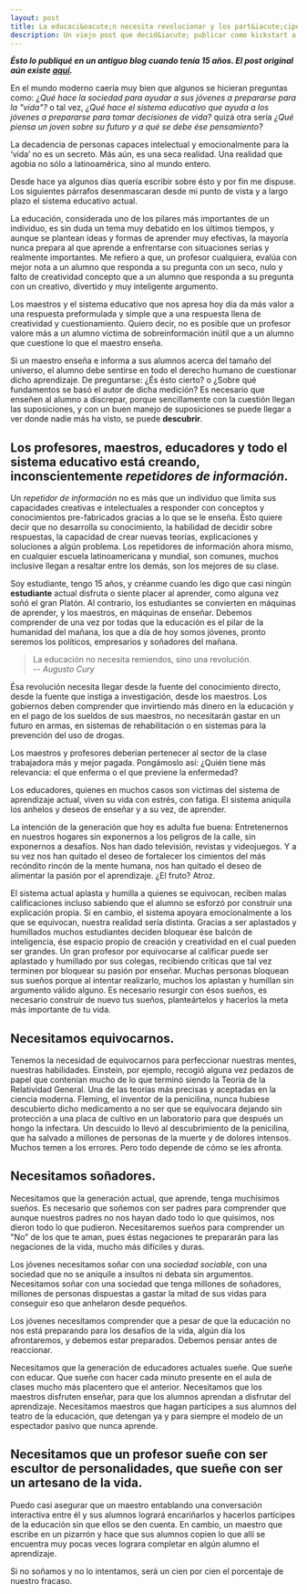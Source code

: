 ```yaml
---
layout: post
title: La educaci&oacute;n necesita revolucionar y los part&iacute;cipes soñar 
description: Un viejo post que decid&iacute; publicar como kickstart a este blog
---
```

***&Eacute;sto lo publiqu&eacute; en un antiguo blog cuando ten&iacute;a 15 años. El post original a&uacute;n existe [aqu&iacute;](http://elhalabi.tumblr.com/post/26531490535/la-educaci%C3%B3n-necesita-revolucionar-y-los "La eduaci&oacute;n necesita revolucionar...").***

En el mundo moderno caería muy bien que algunos se hicieran preguntas como: *¿Qué hace la sociedad para ayudar a sus jóvenes a prepararse para la "vida"?* o tal vez, *¿Qué hace el sistema educativo que ayuda a los jóvenes a prepararse para tomar decisiones de vida?* quizá otra sería *¿Qué piensa un joven sobre su futuro y a qué se debe ése pensamiento?*

La decadencia de personas capaces intelectual y emocionalmente para la ‘vida’ no es un secreto. Más aún, es una seca realidad. Una realidad que agobia no sólo a latinoamérica, sino al mundo entero. 

Desde hace ya algunos días quería escribir sobre ésto y por fin me dispuse. Los siguientes párrafos desenmascaran desde mi punto de vista y a largo plazo el sistema educativo actual.

La educación, considerada uno de los pilares más importantes de un individuo, es sin duda un tema muy debatido en los últimos tiempos, y aunque se plantean ideas y formas de aprender muy efectivas, la mayoría nunca prepara al que aprende a enfrentarse con situaciones serias y realmente importantes. Me refiero a que, un profesor cualquiera, evalúa con mejor nota a un alumno que responda a su pregunta con un seco, nulo y falto de creatividad concepto que a un alumno que responda a su pregunta con un creativo, divertido y muy inteligente argumento. 

Los maestros y el sistema educativo que nos apresa hoy día da más valor a una respuesta preformulada y simple que a una respuesta llena de creatividad y cuestionamiento. Quiero decir, no es posible que un profesor valore más a un alumno víctima de sobreinformación inútil que a un alumno que cuestione lo que el maestro enseña. 

Si un maestro enseña e informa a sus alumnos acerca del tamaño del universo, el alumno debe sentirse en todo el derecho humano de cuestionar dicho aprendizaje. De preguntarse: ¿És ésto cierto? o ¿Sobre qué fundamentos se basó el autor de dicha medición? Es necesario que enseñen al alumno a discrepar, porque sencillamente con la cuestión llegan las suposiciones, y con un buen manejo de suposiciones se puede llegar a ver donde nadie más ha visto, se puede **descubrir**.

## Los profesores, maestros, educadores y todo el sistema educativo está creando, inconscientemente ***repetidores de información***. 

Un *repetidor de información* no es más que un individuo que limita sus capacidades creativas e intelectuales a responder con conceptos y conocimientos pre-fabricados gracias a lo que se le enseña. Ésto quiere decir que no desarrolla su conocimiento, la habilidad de decidir sobre respuestas, la capacidad de crear nuevas teorías, explicaciones y soluciones a algún problema. Los repetidores de información ahora mismo, en cualquier escuela latinoamericana y mundial, son comunes, muchos inclusive llegan a resaltar entre los demás, son los mejores de su clase.

Soy estudiante, tengo 15 años, y créanme cuando les digo que casi ningún **estudiante** actual disfruta o siente placer al aprender, como alguna vez soñó el gran Platón. Al contrario, los estudiantes se convierten en máquinas de aprender, y los maestros, en máquinas de enseñar. Debemos comprender de una vez por todas que la educación es el pilar de la humanidad del mañana, los que a día de hoy somos jóvenes, pronto seremos los políticos, empresarios y soñadores del mañana.


> La educación no necesita remiendos, sino una revolución.<br>
> -- <cite>Augusto Cury</cite>

Ésa revolución necesita llegar desde la fuente del conocimiento directo, desde la fuente que instiga a investigación, desde los maestros. Los gobiernos deben comprender que invirtiendo más dinero en la educación y en el pago de los sueldos de sus maestros, no necesitarán gastar en un futuro en armas, en sistemas de rehabilitación o en sistemas para la prevención del uso de drogas. 

Los maestros y profesores deberían pertenecer al sector de la clase trabajadora más y mejor pagada. Pongámoslo así: ¿Quién tiene más relevancia: el que enferma o el que previene la enfermedad? 

Los educadores, quienes en muchos casos son víctimas del sistema de aprendizaje actual, viven su vida con estrés, con fatiga. El sistema aniquila los anhelos y deseos de enseñar y a su vez, de aprender. 

La intención de la generación que hoy es adulta fue buena: Entretenernos en nuestros hogares sin exponernos a los peligros de la calle, sin exponernos a desafíos. Nos han dado televisión, revistas y videojuegos. Y a su vez nos han quitado el deseo de fortalecer los cimientos del más recóndito rincón de la mente humana, nos han quitado el deseo de alimentar la pasión por el aprendizaje. ¿El fruto? Atroz.

El sistema actual aplasta y humilla a quienes se equivocan, reciben malas calificaciones incluso sabiendo que el alumno se esforzó por construir una explicación propia. Si en cambio, el sistema apoyara emocionalmente a los que se equivocan, nuestra realidad sería distinta. Gracias a ser aplastados y humillados muchos estudiantes deciden bloquear ése balcón de inteligencia, ése espacio propio de creación y creatividad en el cual pueden ser grandes. Un gran profesor por equivocarse al calificar puede ser aplastado y humillado por sus colegas, recibiendo críticas que tal vez terminen por bloquear su pasión por enseñar. Muchas personas bloquean sus sueños porque al intentar realizarlo, muchos los aplastan y humillan sin argumento válido alguno. Es necesario resurgir con ésos sueños, es necesario construir de nuevo tus sueños, planteártelos y hacerlos la meta más importante de tu vida.

## Necesitamos equivocarnos.

Tenemos la necesidad de equivocarnos para perfeccionar nuestras mentes, nuestras habilidades. Einstein, por ejemplo, recogió alguna vez pedazos de papel que contenían mucho de lo que terminó siendo la Teoría de la Relatividad General. Una de las teorías más precisas y aceptadas en la ciencia moderna. Fleming, el inventor de la penicilina, nunca hubiese descubierto dicho medicamento a no ser que se equivocara dejando sin protección a una placa de cultivo en un laboratorio para que después un hongo la infectara. Un descuido lo llevó al descubrimiento de la penicilina, que ha salvado a millones de personas de la muerte y de dolores intensos. Muchos temen a los errores. Pero todo depende de cómo se les afronta.

## Necesitamos soñadores.

Necesitamos que la generación actual, que aprende, tenga muchísimos sueños. Es necesario que soñemos con ser padres para comprender que aunque nuestros padres no nos hayan dado todo lo que quisimos, nos dieron todo lo que pudieron. Necesitaremos sueños para comprender un "No” de los que te aman, pues éstas negaciones te prepararán para las negaciones de la vida, mucho más difíciles y duras.

Los jóvenes necesitamos soñar con una *sociedad sociable*, con una sociedad que no se aniquile a insultos ni debata sin argumentos. Necesitamos soñar con una sociedad que tenga millones de soñadores, millones de personas dispuestas a gastar la mitad de sus vidas para conseguir eso que anhelaron desde pequeños. 

Los jóvenes necesitamos comprender que a pesar de que la educación no nos está preparando para los desafíos de la vida, algún día los afrontaremos, y debemos estar preparados. Debemos pensar antes de reaccionar.

Necesitamos que la generación de educadores actuales sueñe. Que sueñe con educar. Que sueñe con hacer cada minuto presente en el aula de clases mucho más placentero que el anterior. Necesitamos que los maestros disfruten enseñar, para que los alumnos aprendan a disfrutar del aprendizaje. Necesitamos maestros que hagan partícipes a sus alumnos del teatro de la educación, que detengan ya y para siempre el modelo de un espectador pasivo que nunca aprende.

## Necesitamos que un profesor sueñe con ser escultor de personalidades, que sueñe con ser un artesano de la vida.

Puedo casi asegurar que un maestro entablando una conversación interactiva entre él y sus alumnos logrará encariñarlos y hacerlos partícipes de la educación sin que ellos se den cuenta. En cambio, un maestro que escribe en un pizarrón y hace que sus alumnos copien lo que allí se encuentra muy pocas veces lograra completar en algún alumno el aprendizaje. 

Si no soñamos y no lo intentamos, será un cien por cien el porcentaje de nuestro fracaso.
